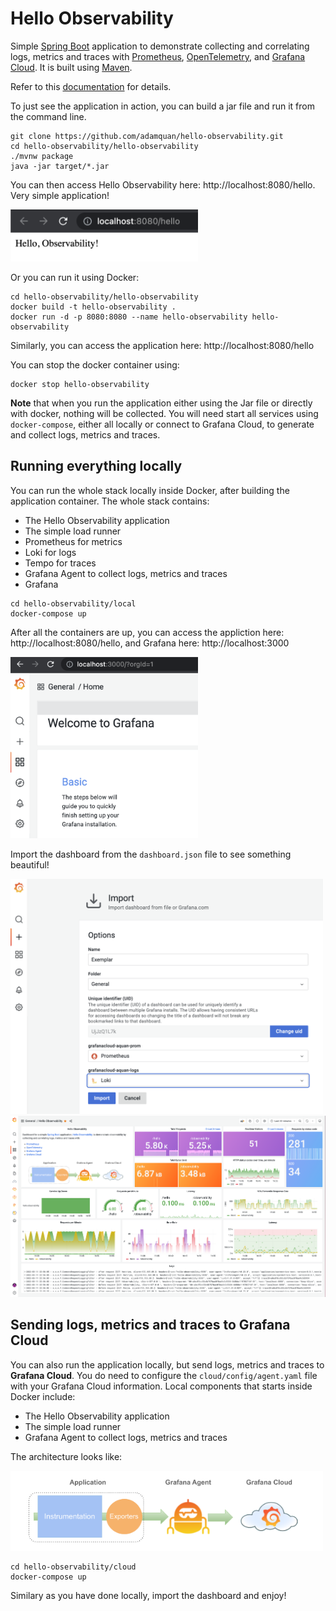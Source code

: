 # Hello Observability
Simple [Spring Boot](https://spring.io/guides/gs/spring-boot) application to demonstrate collecting and correlating logs, metrics and traces with [Prometheus](https://prometheus.io/), [OpenTelemetry](https://opentelemetry.io/), and [Grafana Cloud](https://grafana.com/products/cloud/). It is built using [Maven](https://spring.io/guides/gs/maven/). 

Refer to this [documentation](https://docs.google.com/document/d/1uU9BbLH3OrBRLPAOQyQ5W2MeeTup5F2m2x1Qs4QGsnA/edit?usp=sharing) for details.

To just see the application in action, you can build a jar file and run it from the command line.

```
git clone https://github.com/adamquan/hello-observability.git
cd hello-observability/hello-observability
./mvnw package
java -jar target/*.jar
```

You can then access Hello Observability here: http://localhost:8080/hello. Very simple application!

<img alt="hello-observability" src="./images/hello-observability.png" width="300">

Or you can run it using Docker:

```
cd hello-observability/hello-observability
docker build -t hello-observability .
docker run -d -p 8080:8080 --name hello-observability hello-observability
```
Similarly, you can access the application here: http://localhost:8080/hello

You can stop the docker container using:

```
docker stop hello-observability
```

**Note** that when you run the application either using the Jar file or directly with docker, nothing will be collected. You will need start all services using `docker-compose`, either all locally or connect to Grafana Cloud, to generate and collect logs, metrics and traces.

## Running everything locally

You can run the whole stack locally inside Docker, after building the application container. The whole stack contains:

- The Hello Observability application
- The simple load runner
- Prometheus for metrics
- Loki for logs
- Tempo for traces
- Grafana Agent to collect logs, metrics and traces
- Grafana

```
cd hello-observability/local
docker-compose up
```
After all the containers are up, you can access the appliction here: http://localhost:8080/hello, and Grafana here: http://localhost:3000

<img alt="Grafana" src="./images/grafana-local.png" width="300">

Import the dashboard from the `dashboard.json` file to see something beautiful!

<img alt="Import Dashboard" src="./images/dashboard-import.png" width="500">
<img alt="Dashboard" src="./images/dashboard.png" width="800">

## Sending logs, metrics and traces to Grafana Cloud

You can also run the application locally, but send logs, metrics and traces to **Grafana Cloud**. You do need to configure the `cloud/config/agent.yaml` file with your Grafana Cloud information. Local components that starts inside Docker include:

- The Hello Observability application
- The simple load runner
- Grafana Agent to collect logs, metrics and traces

The architecture looks like: 

<img alt="architecture" src="./images/architecture.png" width="500">

```
cd hello-observability/cloud
docker-compose up
```

Similary as you have done locally, import the dashboard and enjoy!

